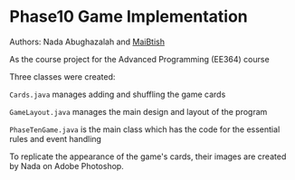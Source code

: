 # Phase10 Game Implementation

Authors: Nada Abughazalah and [MaiBtish](https://github.com/MaiBtish)

As the course project for the Advanced Programming (EE364) course 

Three classes were created:

`Cards.java` manages adding and shuffling the game cards

`GameLayout.java` manages the main design and layout of the program

`PhaseTenGame.java` is the main class which has the code for the essential rules and event handling

To replicate the appearance of the game's cards, their images are created by Nada on Adobe Photoshop.
